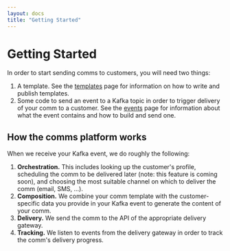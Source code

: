 ```yaml
---
layout: docs
title: "Getting Started"
---
```


# Getting Started

In order to start sending comms to customers, you will need two things:

1. A template. See the [templates](docs/templates.html) page for information on how to write and publish templates.
2. Some code to send an event to a Kafka topic in order to trigger delivery of your comm to a customer. See the [events](docs/events.html) page for information about what the event contains and how to build and send one.

## How the comms platform works

When we receive your Kafka event, we do roughly the following:

1. **Orchestration.** This includes looking up the customer's profile, scheduling the comm to be delivered later (note: this feature is coming soon), and choosing the most suitable channel on which to deliver the comm (email, SMS, ...).
2. **Composition.** We combine your comm template with the customer-specific data you provide in your Kafka event to generate the content of your comm.
3. **Delivery.** We send the comm to the API of the appropriate delivery gateway.
4. **Tracking.** We listen to events from the delivery gateway in order to track the comm's delivery progress.

